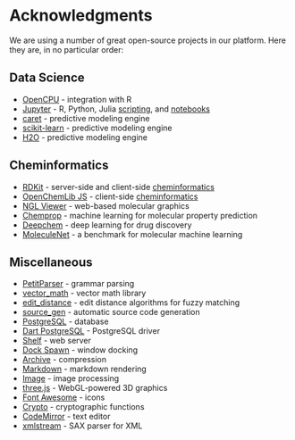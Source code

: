 <!-- TITLE: Acknowledgments -->

# Acknowledgments 

We are using a number of great open-source projects in our platform. Here 
they are, in no particular order:

## Data Science

* [OpenCPU](https://www.opencpu.org/) - integration with R
* [Jupyter](https://jupyter.org/) - R, Python, Julia [scripting](features/scripting.md), and [notebooks](plugins/jupyter-notebook.md)
* [caret](https://github.com/topepo/caret/) - predictive modeling engine
* [scikit-learn](https://scikit-learn.org/) - predictive modeling engine
* [H2O](https://github.com/topepo/caret/) - predictive modeling engine

## Cheminformatics

* [RDKit](https://www.rdkit.org/) - server-side and client-side [cheminformatics](domains/chem/cheminformatics.md)
* [OpenChemLib JS](https://github.com/cheminfo/openchemlib-js) - client-side [cheminformatics](domains/chem/cheminformatics.md)
* [NGL Viewer](http://nglviewer.org/) - web-based molecular graphics
* [Chemprop](http://chemprop.csail.mit.edu/) - machine learning for molecular property prediction
* [Deepchem](https://deepchem.io/) - deep learning for drug discovery
* [MoleculeNet](http://moleculenet.ai/) - a benchmark for molecular machine learning

## Miscellaneous

* [PetitParser](https://github.com/petitparser/dart-petitparser) - grammar parsing 
* [vector_math](https://github.com/google/vector_math.dart) - vector math library
* [edit_distance](https://pub.dev/packages/edit_distance) - edit distance algorithms for fuzzy matching 
* [source_gen](https://github.com/dart-lang/source_gen) - automatic source code generation
* [PostgreSQL](https://www.postgresql.org/) - database 
* [Dart PostgreSQL](https://github.com/stablekernel/postgresql-dart) - PostgreSQL driver 
* [Shelf](https://github.com/dart-lang/shelf) - web server
* [Dock Spawn](https://github.com/coderespawn/dock-spawn) - window docking
* [Archive](https://github.com/brendan-duncan/archive) - compression
* [Markdown](https://github.com/dart-lang/markdown) - markdown rendering
* [Image](https://github.com/brendan-duncan/image) - image processing
* [three.js](https://threejs.org) - WebGL-powered 3D graphics
* [Font Awesome](http://fontawesome.io/) - icons
* [Crypto](https://github.com/dart-lang/crypto) - cryptographic functions
* [CodeMirror](https://codemirror.net/) - text editor
* [xmlstream](https://pub.dev/packages/xmlstream) - SAX parser for XML